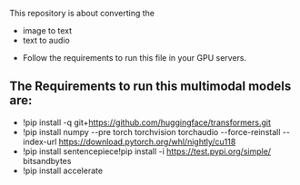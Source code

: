 This repository is about converting the 
- image to text
- text to audio

+ Follow the requirements to run this file in your GPU servers.
## The Requirements to run this multimodal models are:
+ !pip install -q git+https://github.com/huggingface/transformers.git
+ !pip install numpy --pre torch torchvision torchaudio --force-reinstall --index-url https://download.pytorch.org/whl/nightly/cu118
+ !pip install sentencepiece!pip install -i https://test.pypi.org/simple/ bitsandbytes
+ !pip install accelerate
    
